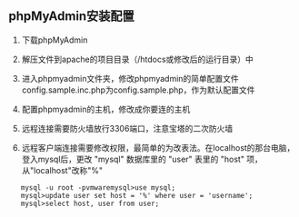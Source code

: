 ## phpMyAdmin安装配置

1. 下载phpMyAdmin

2. 解压文件到apache的项目目录（/htdocs或修改后的运行目录）中

3. 进入phpmyadmin文件夹，修改phpmyadmin的简单配置文件config.sample.inc.php为config.sample.php，作为默认配置文件

4. 配置phpmyadmin的主机，修改成你要连的主机

5. 远程连接需要防火墙放行3306端口，注意宝塔的二次防火墙

6. 远程客户端连接需要修改权限，最简单的为改表法。在localhost的那台电脑，登入mysql后，更改 "mysql" 数据库里的 "user" 表里的 "host" 项，从"localhost"改称"%"
```
   mysql -u root -pvmwaremysql>use mysql;
   mysql>update user set host = '%' where user = 'username';
   mysql>select host, user from user;
```

